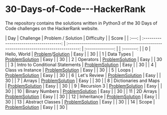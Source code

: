 # 30-Days-of-Code---HackerRank
The repository contains the solutions written in Python3 of the 30 Days of Code challenges on the HackerRank website.

|  Day  |                Challenge                |                                     Problem / Solution                                 |    Difficulty    | |   Score   | 
| :---: | :-------------------------------------: | :------------------------------------------------------------------------------------: | :--------------: | | :-------: |
|   0   |              Hello, World               | [Problem]()/[Solution]()   |       Easy       | |     30    |
|   1   |               Data Types                | [Problem]( )[Solution]()                                                               |       Easy       | |     30    |
|   2   |               Operators                 | [Problem]( )[Solution]()                                                               |       Easy       | |     30    |
|   3   |     Intro to Conditional Statements     | [Problem]( )[Solution]()                                                               |       Easy       | |     30    |
|   4   |           Class vs Instance             | [Problem]( )[Solution]()                                                               |       Easy       | |     30    |
|   5   |                 Loops                   | [Problem]( )[Solution]()                                                               |       Easy       | |     30    |
|   6   |              Let's Review               | [Problem]( )[Solution]()                                                               |       Easy       | |     30    | 
|   7   |                Arrays                   | [Problem]( )[Solution]()                                                               |       Easy       | |     30    |
|   8   |         Dictionaries and Maps           | [Problem]( )[Solution]()                                                               |       Easy       | |     30    |
|   9   |              Recursion 3                | [Problem]( )[Solution]()                                                               |       Easy       | |     30    |
|  10   |            Binary Numbers               | [Problem]( )[Solution]()                                                               |       Easy       | |     30    |
|  11   |               2D Arrays                 | [Problem]( )[Solution]()                                                               |       Easy       | |     30    |
|  12   |               Inheritance               | [Problem]( )[Solution]()                                                               |       Easy       | |     30    |
|  13   |             Abstract Classes            | [Problem]( )[Solution]()                                                               |       Easy       | |     30    |
|  14   |                  Scope                  | [Problem]( )[Solution]()                                                               |       Easy       | |     30    |

